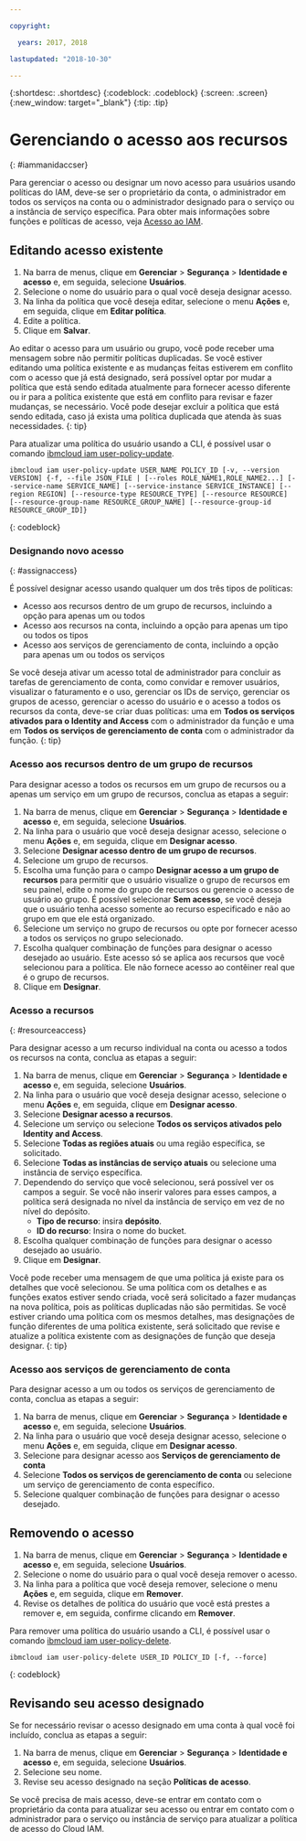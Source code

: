 ```yaml
---

copyright:

  years: 2017, 2018

lastupdated: "2018-10-30"

---
```


{:shortdesc: .shortdesc}
{:codeblock: .codeblock}
{:screen: .screen}
{:new_window: target="_blank"}
{:tip: .tip}

# Gerenciando o acesso aos recursos
{: #iammanidaccser}

Para gerenciar o acesso ou designar um novo acesso para usuários usando políticas do IAM, deve-se ser o proprietário da conta, o administrador em todos os serviços na conta ou o administrador designado para o serviço ou a instância de serviço específica. Para obter mais informações sobre funções e políticas de acesso, veja [Acesso ao IAM](/docs/iam/users_roles.html).

## Editando acesso existente

1. Na barra de menus, clique em **Gerenciar** &gt; **Segurança** &gt; **Identidade e acesso** e, em seguida, selecione **Usuários**.
2. Selecione o nome do usuário para o qual você deseja designar acesso.
3. Na linha da política que você deseja editar, selecione o menu **Ações** e, em seguida, clique em **Editar política**.
4. Edite a política.
5. Clique em **Salvar**.

Ao editar o acesso para um usuário ou grupo, você pode receber uma mensagem sobre não permitir políticas duplicadas. Se você estiver editando uma política existente e as mudanças feitas estiverem em conflito com o acesso que já está designado, será possível optar por mudar a política que está sendo editada atualmente para fornecer acesso diferente ou ir para a política existente que está em conflito para revisar e fazer mudanças, se necessário. Você pode desejar excluir a política que está sendo editada, caso já exista uma política duplicada que atenda às suas necessidades.
{: tip}

Para atualizar uma política do usuário usando a CLI, é possível usar o comando [ibmcloud iam user-policy-update](/docs/cli/reference/ibmcloud/cli_api_policy.html#ibmcloud_iam_user_policy_update).
```
ibmcloud iam user-policy-update USER_NAME POLICY_ID [-v, --version VERSION] {-f, --file JSON_FILE | [--roles ROLE_NAME1,ROLE_NAME2...] [--service-name SERVICE_NAME] [--service-instance SERVICE_INSTANCE] [--region REGION] [--resource-type RESOURCE_TYPE] [--resource RESOURCE] [--resource-group-name RESOURCE_GROUP_NAME] [--resource-group-id RESOURCE_GROUP_ID]}
```
{: codeblock}

### Designando novo acesso
{: #assignaccess}

É possível designar acesso usando qualquer um dos três tipos de políticas: 

* Acesso aos recursos dentro de um grupo de recursos, incluindo a opção para apenas um ou todos
* Acesso aos recursos na conta, incluindo a opção para apenas um tipo ou todos os tipos
* Acesso aos serviços de gerenciamento de conta, incluindo a opção para apenas um ou todos os serviços

Se você deseja ativar um acesso total de administrador para concluir as tarefas de gerenciamento de conta, como
convidar e remover usuários, visualizar o faturamento e o uso, gerenciar os IDs de serviço, gerenciar os grupos de acesso,
gerenciar o acesso do usuário e o acesso a todos os recursos da conta, deve-se criar duas políticas: uma em
**Todos os serviços ativados para o Identity and Access** com o administrador da
função e uma em **Todos os serviços de gerenciamento de conta** com o administrador da função.
{: tip}

### Acesso aos recursos dentro de um grupo de recursos 

Para designar acesso a todos os recursos em um grupo de recursos ou a apenas um serviço em um grupo de recursos, conclua as etapas a seguir:

1. Na barra de menus, clique em **Gerenciar** &gt; **Segurança** &gt; **Identidade e acesso** e, em seguida, selecione **Usuários**.
2. Na linha para o usuário que você deseja designar acesso, selecione o menu **Ações** e, em seguida, clique em **Designar acesso**.
3. Selecione **Designar acesso dentro de um grupo de recursos**.
4. Selecione um grupo de recursos.
5. Escolha uma função para o campo **Designar acesso a um grupo de recursos** para permitir que o usuário visualize o grupo de recursos em seu painel, edite o nome do grupo de recursos ou gerencie o acesso de usuário ao grupo. É possível selecionar **Sem acesso**, se você deseja que o usuário tenha acesso somente ao recurso especificado e não ao grupo em que ele está organizado.
6. Selecione um serviço no grupo de recursos ou opte por fornecer acesso a todos os serviços no grupo selecionado.
7. Escolha qualquer combinação de funções para designar o acesso desejado ao usuário. Este acesso só se aplica aos recursos que você selecionou para a política. Ele não fornece acesso ao contêiner real que é o grupo de recursos.
8. Clique em **Designar**.

### Acesso a recursos
{: #resourceaccess}

Para designar acesso a um recurso individual na conta ou acesso a todos os recursos na conta, conclua as etapas a seguir: 

1. Na barra de menus, clique em **Gerenciar** &gt; **Segurança** &gt; **Identidade e acesso** e, em seguida, selecione **Usuários**.
2. Na linha para o usuário que você deseja designar acesso, selecione o menu **Ações** e, em seguida, clique em **Designar acesso**.
3. Selecione **Designar acesso a recursos**.
4. Selecione um serviço ou selecione **Todos os serviços ativados pelo Identity and Access**.
5. Selecione **Todas as regiões atuais** ou uma região específica, se solicitado. 
6. Selecione **Todas as instâncias de serviço atuais** ou selecione uma instância de serviço específica.
7. Dependendo do serviço que você selecionou, será possível ver os campos a seguir. Se você não inserir valores para esses campos, a política será designada no nível da instância de serviço em vez de no nível do depósito. 
    * **Tipo de recurso**: insira **depósito**.
    * **ID do recurso**: Insira o nome do bucket.
8. Escolha qualquer combinação de funções para designar o acesso desejado ao usuário.
9. Clique em **Designar**.

Você pode receber uma mensagem de que uma política já existe para os detalhes que você selecionou. Se uma política com os detalhes e as funções exatos estiver sendo criada, você será solicitado a fazer mudanças na nova política, pois as políticas duplicadas não são permitidas. Se você estiver criando uma política com os mesmos detalhes, mas designações de função diferentes de uma política existente, será solicitado que revise e atualize a política existente com as designações de função que deseja designar.
{: tip}

### Acesso aos serviços de gerenciamento de conta 

Para designar acesso a um ou todos os serviços de gerenciamento de conta, conclua as etapas a seguir: 

1. Na barra de menus, clique em **Gerenciar** &gt; **Segurança** &gt; **Identidade e acesso** e, em seguida, selecione **Usuários**.
2. Na linha para o usuário que você deseja designar acesso, selecione o menu **Ações** e, em seguida, clique em **Designar acesso**.
3. Selecione para designar acesso aos **Serviços de gerenciamento de conta**
4. Selecione **Todos os serviços de gerenciamento de conta** ou selecione um serviço de gerenciamento de conta específico.
5. Selecione qualquer combinação de funções para designar o acesso desejado.


## Removendo o acesso

1. Na barra de menus, clique em **Gerenciar** &gt; **Segurança** &gt; **Identidade e acesso** e, em seguida, selecione **Usuários**.
2. Selecione o nome do usuário para o qual você deseja remover o acesso.
3. Na linha para a política que você deseja remover, selecione o menu **Ações** e, em seguida, clique em **Remover**.
4. Revise os detalhes de política do usuário que você está prestes a remover e, em seguida, confirme clicando em **Remover**.

Para remover uma política do usuário usando a CLI, é possível usar o comando [ibmcloud iam user-policy-delete](/docs/cli/reference/ibmcloud/cli_api_policy.html#ibmcloud_iam_user_policy_delete).
```
ibmcloud iam user-policy-delete USER_ID POLICY_ID [-f, --force]
```
{: codeblock}

## Revisando seu acesso designado

Se for necessário revisar o acesso designado em uma conta à qual você foi incluído, conclua as etapas a seguir:

1. Na barra de menus, clique em **Gerenciar** &gt; **Segurança** &gt; **Identidade e acesso** e, em seguida, selecione **Usuários**.
2. Selecione seu nome.
3. Revise seu acesso designado na seção **Políticas de acesso**.

Se você precisa de mais acesso, deve-se entrar em contato com o proprietário da conta para atualizar seu acesso ou entrar em contato com o administrador para o serviço ou instância de serviço para atualizar a política de acesso do Cloud IAM.
